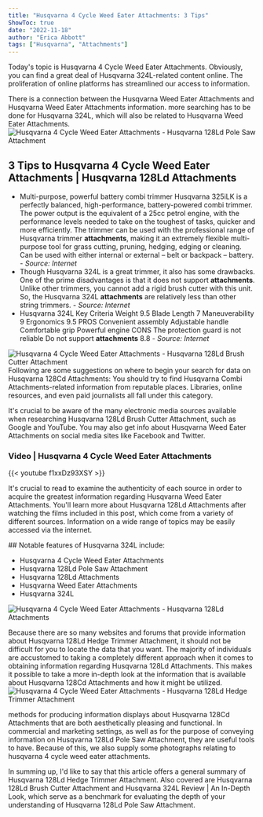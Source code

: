 ```yaml
---
title: "Husqvarna 4 Cycle Weed Eater Attachments: 3 Tips"
ShowToc: true 
date: "2022-11-18"
author: "Erica Abbott" 
tags: ["Husqvarna", "Attachments"]
---
```


Today's topic is Husqvarna 4 Cycle Weed Eater Attachments. Obviously, you can find a great deal of Husqvarna 324L-related content online. The proliferation of online platforms has streamlined our access to information.

There is a connection between the Husqvarna Weed Eater Attachments and Husqvarna Weed Eater Attachments information. more searching has to be done for Husqvarna 324L, which will also be related to Husqvarna Weed Eater Attachments.
<img loading="lazy" src="https://cdn.homedit.com/wp-content/uploads/2021/01/Best-Gas-Weed-Eater.jpg" onerror="this.onerror=null;this.src='https://blogger.googleusercontent.com/img/a/AVvXsEhe7F7TRXHtjiKvHb5vS7DmnxvpHiDyoYyYvm1nHB3Qp2_w3BnM6A2eq4v7FYxCC9bfZt3a9vIMtAYEKUiaDQbHMg-ViyGmRIj39MLp0bGFfgfYw1Dc9q_H-T0wiTm3l0Uq42dETrN9eC8aGJ9_IORZsxST1AcLR7np1koOfcc7tnHa4S8Mwz_xD9d0=s16000';" alt="Husqvarna 4 Cycle Weed Eater Attachments - Husqvarna 128Ld Pole Saw Attachment" >

## 3 Tips to Husqvarna 4 Cycle Weed Eater Attachments | Husqvarna 128Ld Attachments
-   Multi-purpose, powerful battery combi trimmer Husqvarna 325iLK is a perfectly balanced, high-performance, battery-powered combi trimmer. The power output is the equivalent of a 25cc petrol engine, with the performance levels needed to take on the toughest of tasks, quicker and more efficiently. The trimmer can be used with the professional range of Husqvarna trimmer **attachments**, making it an extremely flexible multi-purpose tool for grass cutting, pruning, hedging, edging or cleaning. Can be used with either internal or external – belt or backpack – battery. - <cite>Source: Internet</cite>
-   Though Husqvarna 324L is a great trimmer, it also has some drawbacks. One of the prime disadvantages is that it does not support **attachments**. Unlike other trimmers, you cannot add a rigid brush cutter with this unit. So, the Husqvarna 324L **attachments** are relatively less than other string trimmers. - <cite>Source: Internet</cite>
-   Husqvarna 324L Key Criteria Weight 9.5 Blade Length 7 Maneuverability 9 Ergonomics 9.5 PROS Convenient assembly Adjustable handle Comfortable grip Powerful engine CONS The protection guard is not reliable Do not support **attachments** 8.8 - <cite>Source: Internet</cite>


<img loading="lazy" src="https://photos.offerup.com/HEBPPP1bt1Fa_Eg49tKCnszxOB8=/600x800/eb6a/eb6a6aa8df0a43919de14dd46e8f8146.jpg" onerror="this.onerror=null;this.src='https://blogger.googleusercontent.com/img/a/AVvXsEhe7F7TRXHtjiKvHb5vS7DmnxvpHiDyoYyYvm1nHB3Qp2_w3BnM6A2eq4v7FYxCC9bfZt3a9vIMtAYEKUiaDQbHMg-ViyGmRIj39MLp0bGFfgfYw1Dc9q_H-T0wiTm3l0Uq42dETrN9eC8aGJ9_IORZsxST1AcLR7np1koOfcc7tnHa4S8Mwz_xD9d0=s16000';" alt="Husqvarna 4 Cycle Weed Eater Attachments - Husqvarna 128Ld Brush Cutter Attachment" >
Following are some suggestions on where to begin your search for data on Husqvarna 128Cd Attachments:
You should try to find Husqvarna Combi Attachments-related information from reputable places. Libraries, online resources, and even paid journalists all fall under this category.

It's crucial to be aware of the many electronic media sources available when researching Husqvarna 128Ld Brush Cutter Attachment, such as Google and YouTube. You may also get info about Husqvarna Weed Eater Attachments on social media sites like Facebook and Twitter.

### Video | Husqvarna 4 Cycle Weed Eater Attachments
{{< youtube f1xxDz93XSY >}} 


It's crucial to read to examine the authenticity of each source in order to acquire the greatest information regarding Husqvarna Weed Eater Attachments.
You'll learn more about Husqvarna 128Ld Attachments after watching the films included in this post, which come from a variety of different sources. Information on a wide range of topics may be easily accessed via the internet.
<script async="async" data-cfasync="false" src="//normallydemandedalter.com/fe63df3c5408708b15d8dc3d9b206b31/invoke.js"></script>
<div id="container-fe63df3c5408708b15d8dc3d9b206b31"></div>
## Notable features of Husqvarna 324L include:

- Husqvarna 4 Cycle Weed Eater Attachments
- Husqvarna 128Ld Pole Saw Attachment
- Husqvarna 128Ld Attachments
- Husqvarna Weed Eater Attachments
- Husqvarna 324L

 <img loading="lazy" src="https://i.ebayimg.com/00/s/NzIwWDk2MA==/z/w~EAAOSwpONZXlt-/$_35.JPG?set_id=880000500F" onerror="this.onerror=null;this.src='https://blogger.googleusercontent.com/img/a/AVvXsEhe7F7TRXHtjiKvHb5vS7DmnxvpHiDyoYyYvm1nHB3Qp2_w3BnM6A2eq4v7FYxCC9bfZt3a9vIMtAYEKUiaDQbHMg-ViyGmRIj39MLp0bGFfgfYw1Dc9q_H-T0wiTm3l0Uq42dETrN9eC8aGJ9_IORZsxST1AcLR7np1koOfcc7tnHa4S8Mwz_xD9d0=s16000';" alt="Husqvarna 4 Cycle Weed Eater Attachments - Husqvarna 128Ld Attachments" >

Because there are so many websites and forums that provide information about Husqvarna 128Ld Hedge Trimmer Attachment, it should not be difficult for you to locate the data that you want.
The majority of individuals are accustomed to taking a completely different approach when it comes to obtaining information regarding Husqvarna 128Ld Attachments. This makes it possible to take a more in-depth look at the information that is available about Husqvarna 128Cd Attachments and how it might be utilized.
<img loading="lazy" src="https://www.powertoolhunter.com/wp-content/uploads/2020/04/husqvarna-weed-eater-wont-stay-running.jpg" onerror="this.onerror=null;this.src='https://blogger.googleusercontent.com/img/a/AVvXsEhe7F7TRXHtjiKvHb5vS7DmnxvpHiDyoYyYvm1nHB3Qp2_w3BnM6A2eq4v7FYxCC9bfZt3a9vIMtAYEKUiaDQbHMg-ViyGmRIj39MLp0bGFfgfYw1Dc9q_H-T0wiTm3l0Uq42dETrN9eC8aGJ9_IORZsxST1AcLR7np1koOfcc7tnHa4S8Mwz_xD9d0=s16000';" alt="Husqvarna 4 Cycle Weed Eater Attachments - Husqvarna 128Ld Hedge Trimmer Attachment" >

methods for producing information displays about Husqvarna 128Cd Attachments that are both aesthetically pleasing and functional. In commercial and marketing settings, as well as for the purpose of conveying information on Husqvarna 128Ld Pole Saw Attachment, they are useful tools to have. Because of this, we also supply some photographs relating to husqvarna 4 cycle weed eater attachments.

In summing up, I'd like to say that this article offers a general summary of Husqvarna 128Ld Hedge Trimmer Attachment. Also covered are Husqvarna 128Ld Brush Cutter Attachment and Husqvarna 324L Review | An In-Depth Look, which serve as a benchmark for evaluating the depth of your understanding of Husqvarna 128Ld Pole Saw Attachment.
	

